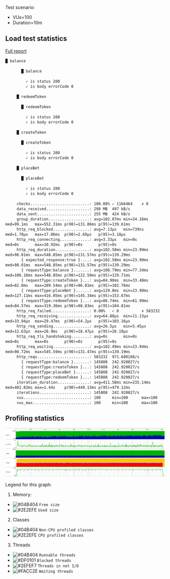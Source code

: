 Test scenario:

- VUs=100
- Duration=10m

## Load test statistics

[Full report](k6_run_report.txt)

```
█ balance

       █ balance

         ✓ is status 200
         ✓ is body errorCode 0

     █ redeemToken

       █ redeemToken

         ✓ is status 200
         ✓ is body errorCode 0

     █ createToken

       █ createToken

         ✓ is status 200
         ✓ is body errorCode 0

     █ placeBet

       █ placeBet

         ✓ is status 200
         ✓ is body errorCode 0

     checks..........................: 100.00% ✓ 1166464    ✗ 0     
     data_received...................: 298 MB  497 kB/s
     data_sent.......................: 255 MB  424 kB/s
     group_duration..................: avg=102.87ms min=24.16ms  med=99.1ms   max=552.31ms p(90)=131.86ms p(95)=139.61ms
     http_req_blocked................: avg=7.13µs   min=739ns    med=1.78µs   max=17.06ms  p(90)=2.69µs   p(95)=3.18µs  
     http_req_connecting.............: avg=3.33µs   min=0s       med=0s       max=10.92ms  p(90)=0s       p(95)=0s      
     http_req_duration...............: avg=102.58ms min=23.99ms  med=98.81ms  max=548.85ms p(90)=131.57ms p(95)=139.29ms
       { expected_response:true }....: avg=102.58ms min=23.99ms  med=98.81ms  max=548.85ms p(90)=131.57ms p(95)=139.29ms
       { requestType:balance }.......: avg=108.79ms min=77.24ms  med=106.16ms max=548.85ms p(90)=122.59ms p(95)=129.71ms
       { requestType:createToken }...: avg=84.98ms  min=33.48ms  med=82.8ms   max=289.54ms p(90)=96.81ms  p(95)=102.76ms
       { requestType:placeBet }......: avg=129.8ms  min=23.99ms  med=127.11ms max=416.05ms p(90)=145.34ms p(95)=153.67ms
       { requestType:redeemToken }...: avg=86.74ms  min=61.99ms  med=84.57ms  max=319.36ms p(90)=98.83ms  p(95)=104.81ms
     http_req_failed.................: 0.00%   ✓ 0          ✗ 583232
     http_req_receiving..............: avg=64.88µs  min=11.13µs  med=33.94µs  max=29.47ms  p(90)=54.2µs   p(95)=103.16µs
     http_req_sending................: avg=26.5µs   min=5.45µs   med=12.63µs  max=28.9ms   p(90)=18.47µs  p(95)=26.19µs 
     http_req_tls_handshaking........: avg=0s       min=0s       med=0s       max=0s       p(90)=0s       p(95)=0s      
     http_req_waiting................: avg=102.49ms min=23.94ms  med=98.72ms  max=545.59ms p(90)=131.47ms p(95)=139.19ms
     http_reqs.......................: 583232  971.680108/s
       { requestType:balance }.......: 145808  242.920027/s
       { requestType:createToken }...: 145808  242.920027/s
       { requestType:placeBet }......: 145808  242.920027/s
       { requestType:redeemToken }...: 145808  242.920027/s
     iteration_duration..............: avg=411.58ms min=235.14ms med=402.82ms max=1.44s    p(90)=449.13ms p(95)=479.12ms
     iterations......................: 145808  242.920027/s
     vus.............................: 100     min=100      max=100 
     vus_max.........................: 100     min=100      max=100 
```

## Profiling statistics

![Telemetry](jprofile/telemetry.png)

Legend for this graph:
1. Memory:
- ![#04B404](https://placehold.it/15/04B404/000000?text=+) `Free size`
- ![#2E2EFE](https://placehold.it/15/2E2EFE/000000?text=+) `Used size`
2. Classes
- ![#04B404](https://placehold.it/15/04B404/000000?text=+) `Non-CPU profiled classes`
- ![#2E2EFE](https://placehold.it/15/2E2EFE/000000?text=+) `CPU profiled classes`
3. Threads
- ![#04B404](https://placehold.it/15/04B404/000000?text=+) `Runnable threads`
- ![#DF0101](https://placehold.it/15/DF0101/000000?text=+) `Blocked threads`
- ![#2EFEF7](https://placehold.it/15/2EFEF7/000000?text=+) `Threads in net I/O`
- ![#FACC2E](https://placehold.it/15/FACC2E/000000?text=+) `Waiting threads`